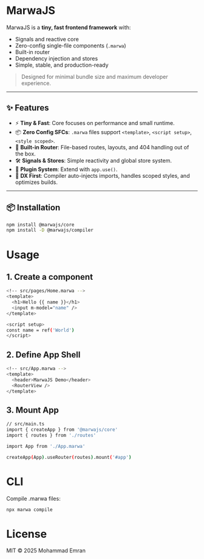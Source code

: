 # MarwaJS

MarwaJS is a **tiny, fast frontend framework** with:

- Signals and reactive core
- Zero-config single-file components (`.marwa`)
- Built-in router
- Dependency injection and stores
- Simple, stable, and production-ready

> Designed for minimal bundle size and maximum developer experience.

---

## ✨ Features

- ⚡ **Tiny & Fast**: Core focuses on performance and small runtime.
- 📦 **Zero Config SFCs**: `.marwa` files support `<template>`, `<script setup>`, `<style scoped>`.
- 🔗 **Built-in Router**: File-based routes, layouts, and 404 handling out of the box.
- 🛠 **Signals & Stores**: Simple reactivity and global store system.
- 🔌 **Plugin System**: Extend with `app.use()`.
- 🚀 **DX First**: Compiler auto-injects imports, handles scoped styles, and optimizes builds.

---

## 📦 Installation

```bash
npm install @marwajs/core
npm install -D @marwajs/compiler
```

# Usage

## 1. Create a component

```bash
<!-- src/pages/Home.marwa -->
<template>
  <h1>Hello {{ name }}</h1>
  <input m-model="name" />
</template>

<script setup>
const name = ref('World')
</script>
```

## 2. Define App Shell

```bash
<!-- src/App.marwa -->
<template>
  <header>MarwaJS Demo</header>
  <RouterView />
</template>

```

## 3. Mount App

```bash
// src/main.ts
import { createApp } from '@marwajs/core'
import { routes } from './routes'

import App from './App.marwa'

createApp(App).useRouter(routes).mount('#app')
```

# CLI

Compile .marwa files:

```bash
npx marwa compile
```

# License

MIT © 2025 Mohammad Emran

